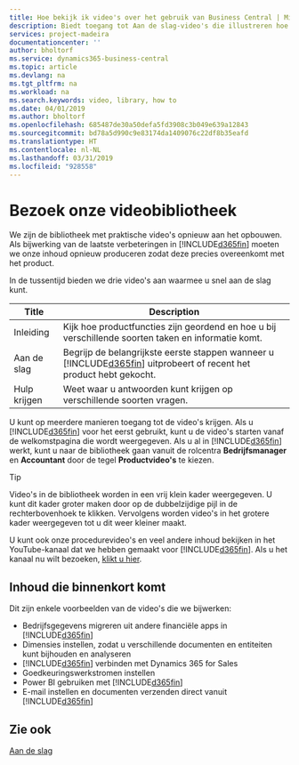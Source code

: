 ```yaml
---
title: Hoe bekijk ik video's over het gebruik van Business Central | Microsoft Docs
description: Biedt toegang tot Aan de slag-video's die illustreren hoe u veel voorkomende taken uitvoert.
services: project-madeira
documentationcenter: ''
author: bholtorf
ms.service: dynamics365-business-central
ms.topic: article
ms.devlang: na
ms.tgt_pltfrm: na
ms.workload: na
ms.search.keywords: video, library, how to
ms.date: 04/01/2019
ms.author: bholtorf
ms.openlocfilehash: 685487de30a50defa5fd3908c3b049e639a12843
ms.sourcegitcommit: bd78a5d990c9e83174da1409076c22df8b35eafd
ms.translationtype: HT
ms.contentlocale: nl-NL
ms.lasthandoff: 03/31/2019
ms.locfileid: "928558"
---
```

# <a name="visit-our-video-library"></a>Bezoek onze videobibliotheek
We zijn de bibliotheek met praktische video's opnieuw aan het opbouwen. Als bijwerking van de laatste verbeteringen in [!INCLUDE[d365fin](includes/d365fin_md.md)] moeten we onze inhoud opnieuw produceren zodat deze precies overeenkomt met het product.

In de tussentijd bieden we drie video's aan waarmee u snel aan de slag kunt.

|Title|Description|
|----|----|
|Inleiding|Kijk hoe productfuncties zijn geordend en hoe u bij verschillende soorten taken en informatie komt.|
|Aan de slag|Begrijp de belangrijkste eerste stappen wanneer u [!INCLUDE[d365fin](includes/d365fin_md.md)] uitprobeert of recent het product hebt gekocht. |
|Hulp krijgen|Weet waar u antwoorden kunt krijgen op verschillende soorten vragen.|

U kunt op meerdere manieren toegang tot de video's krijgen. Als u [!INCLUDE[d365fin](includes/d365fin_md.md)] voor het eerst gebruikt, kunt u de video's starten vanaf de welkomstpagina die wordt weergegeven. Als u al in [!INCLUDE[d365fin](includes/d365fin_md.md)] werkt, kunt u naar de bibliotheek gaan vanuit de rolcentra **Bedrijfsmanager** en **Accountant** door de tegel **Productvideo's** te kiezen.

> [!Tip]  
> Video's in de bibliotheek worden in een vrij klein kader weergegeven. U kunt dit kader groter maken door op de dubbelzijdige pijl in de rechterbovenhoek te klikken. Vervolgens worden video's in het grotere kader weergegeven tot u dit weer kleiner maakt.

U kunt ook onze procedurevideo's en veel andere inhoud bekijken in het YouTube-kanaal dat we hebben gemaakt voor [!INCLUDE[d365fin](includes/d365fin_md.md)]. Als u het kanaal nu wilt bezoeken, [klikt u hier](https://go.microsoft.com/fwlink/?linkid=851533).

## <a name="content-that-is-coming-soon"></a>Inhoud die binnenkort komt
Dit zijn enkele voorbeelden van de video's die we bijwerken:  

* Bedrijfsgegevens migreren uit andere financiële apps in [!INCLUDE[d365fin](includes/d365fin_md.md)]  
* Dimensies instellen, zodat u verschillende documenten en entiteiten kunt bijhouden en analyseren
* [!INCLUDE[d365fin](includes/d365fin_md.md)] verbinden met Dynamics 365 for Sales
* Goedkeuringswerkstromen instellen  
* Power BI gebruiken met [!INCLUDE[d365fin](includes/d365fin_md.md)]  
* E-mail instellen en documenten verzenden direct vanuit [!INCLUDE[d365fin](includes/d365fin_md.md)]  

## <a name="see-also"></a>Zie ook
[Aan de slag](product-get-started.md)
